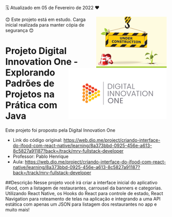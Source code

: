 :spiral_calendar: Atualizado em 05 de Fevereiro de 2022 :heart:

<img align="right" alt="GIF" height="160px" src="https://github.com/rdeconti/rdeconti-resources/blob/main/under_construction.gif" />

:blush: Este projeto está em estudo. Carga inicial realizada para manter cópia de segurança :blush:

<img align="right" alt="GIF" height="160px" src="https://github.com/rdeconti/rdeconti-resources/blob/main/Digital%20Innovation%20One%20-%20Logotipo.png" />

# Projeto Digital Innovation One - Explorando Padrões de Projetos na Prática com Java
Este projeto foi proposto pela Digital Innovation One
- Link do código original: https://web.dio.me/project/criando-interface-do-ifood-com-react-native/learning/8a373bbd-0925-456e-a613-8c5827a91187?back=/track/mrv-fullstack-developer
- Professor: Pablo Henrique
- Aula: https://web.dio.me/project/criando-interface-do-ifood-com-react-native/learning/8a373bbd-0925-456e-a613-8c5827a91187?back=/track/mrv-fullstack-developer

##Descrição
Nesse projeto você irá criar a interface inicial do aplicativo iFood, com a listagem de restaurantes, carrousel da banners e categorias. Utilizando React Native, os Hooks do React para controle de estado, React Navigation para roteamento de telas na aplicação e integrando a uma API estática com apenas um JSON para listagem dos restaurantes no app e muito mais!
